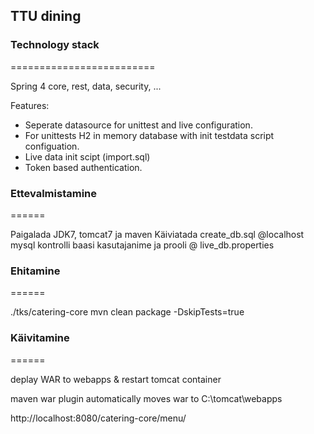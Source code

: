 <h2> TTU dining </h2>

<h3> Technology stack </h3>
=========================

Spring 4 core, rest, data, security, ...

Features:
- Seperate datasource for unittest and live configuration.
- For unittests H2 in memory database with init testdata script configuation.
- Live data init scipt (import.sql)
- Token based authentication.

<h3> Ettevalmistamine</h3>
======

Paigalada JDK7, tomcat7 ja maven
Käiviatada create_db.sql   @localhost mysql  kontrolli baasi kasutajanime ja prooli @ live_db.properties

<h3> Ehitamine </h3>
======

./tks/catering-core mvn clean package -DskipTests=true


<h3> Käivitamine </h3>
======

deplay WAR to webapps & restart tomcat container

maven war plugin automatically moves war to C:\tomcat\webapps

http://localhost:8080/catering-core/menu/





